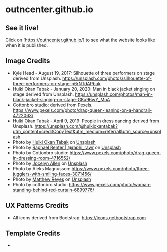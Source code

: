 # outncenter.github.io
## See it live!

Click on [<https://outncenter.github.io/>] to see what the website looks like when it is published.
## Image Credits 
- Kyle Head - August 19, 2017: Silhouette of three performers on stage derived from Unsplash. https://unsplash.com/photos/silhouette-of-three-performers-on-stage-p6rNTdAPbuk
- Hulki Okan Tabak - January 20, 2020: Man in black jacket singing on stage derived from Unsplash. https://unsplash.com/photos/man-in-black-jacket-singing-on-stage-GKx96wY_MoA
- Cottonbro studio: derived from Pexels. https://www.pexels.com/photo/drag-queen-leaning-on-a-handrail-4722063/
- Hulki Okan Tabak - April 9, 2019: People in dress dancing derived from Unsplash. https://unsplash.com/@hulkiokantabak?utm_content=creditCopyText&utm_medium=referral&utm_source=unsplash
- Photo by <a href="https://unsplash.com/@hulkiokantabak?utm_content=creditCopyText&utm_medium=referral&utm_source=unsplash">Hulki Okan Tabak</a> on <a href="https://unsplash.com/photos/people-in-dress-dancing-WevJJ3GxfnI?utm_content=creditCopyText&utm_medium=referral&utm_source=unsplash">Unsplash</a>
- Photo by <a href="https://unsplash.com/@raphi_rawr?utm_content=creditCopyText&utm_medium=referral&utm_source=unsplash">Raphael Renter | @raphi_rawr</a> on <a href="https://unsplash.com/photos/people-holding-flags-during-daytime-wuxdtGMNYaU?utm_content=creditCopyText&utm_medium=referral&utm_source=unsplash">Unsplash</a>
- Photo by Cottonbro studio: https://www.pexels.com/photo/drag-queen-in-dressing-room-4716552/
- Photo by <a href="https://unsplash.com/@jocallen?utm_content=creditCopyText&utm_medium=referral&utm_source=unsplash">Jocelyn Allen</a> on <a href="https://unsplash.com/photos/a-large-crowd-of-people-in-a-large-building-fqucC7zHXwg?utm_content=creditCopyText&utm_medium=referral&utm_source=unsplash">Unsplash</a>
- Photo by Aleks Magnusson: https://www.pexels.com/photo/three-jugglers-with-smiling-faces-3071456/
- Photo by <a href="https://unsplash.com/@visionary_imaging?utm_content=creditCopyText&utm_medium=referral&utm_source=unsplash">Matthew Reyes</a> on <a href="https://unsplash.com/photos/2-women-wearing-silver-necklace-oddhoHY8W4g?utm_content=creditCopyText&utm_medium=referral&utm_source=unsplash">Unsplash</a>
- Photo by cottonbro studio: https://www.pexels.com/photo/woman-standing-behind-red-curtain-6899776/    
      
  

## UX Patterns Credits
* All icons derived from Bootstrap: https://icons.getbootstrap.com


## Template Credits
*
